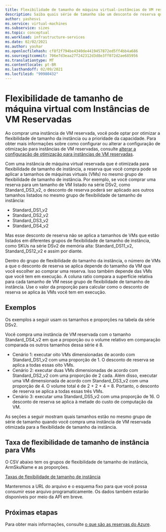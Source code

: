 ```yaml
---
title: Flexibilidade de tamanho de máquina virtual-instâncias de VM reservadas do Azure
description: Saiba quais série de tamanho são um desconto de reserva que aplica quando por uma instância VM reservada.
author: yashesvi
ms.service: virtual-machines
ms.subservice: sizes
ms.topic: conceptual
ms.workload: infrastructure-services
ms.date: 02/02/2021
ms.author: yashar
ms.openlocfilehash: cf8f2f794be4340de4419457872ed5ff4bb4a686
ms.sourcegitcommit: 706e7d3eaa27f242312d3d8e3ff072d2ae685956
ms.translationtype: MT
ms.contentlocale: pt-BR
ms.lasthandoff: 02/09/2021
ms.locfileid: "99980432"
---
```

# <a name="virtual-machine-size-flexibility-with-reserved-vm-instances"></a>Flexibilidade de tamanho de máquina virtual com Instâncias de VM Reservadas

Ao comprar uma instância de VM reservada, você pode optar por otimizar a flexibilidade de tamanho da instância ou a prioridade da capacidade. Para obter mais informações sobre como configurar ou alterar a configuração de otimização para instâncias de VM reservadas, consulte [alterar a configuração de otimização para instâncias de VM reservadas](../cost-management-billing/reservations/manage-reserved-vm-instance.md#change-optimize-setting-for-reserved-vm-instances).

Com uma instância de máquina virtual reservada que é otimizada para flexibilidade de tamanho de instância, a reserva que você compra pode se aplicar a tamanhos de máquinas virtuais (VMs) no mesmo grupo de flexibilidade de tamanho de instância. Por exemplo, se você comprar uma reserva para um tamanho de VM listado na série DSv2, como Standard_DS3_v2, o desconto de reserva poderá ser aplicado aos outros tamanhos listados no mesmo grupo de flexibilidade de tamanho de instância:

- Standard_DS1_v2
- Standard_DS2_v2
- Standard_DS3_v2
- Standard_DS4_v2

Mas esse desconto de reserva não se aplica a tamanhos de VMs que estão listados em diferentes grupos de flexibilidade de tamanho de instância, como SKUs na série DSv2 de memória alta: Standard_DS11_v2, Standard_DS12_v2 e assim por diante.

Dentro do grupo de flexibilidade do tamanho da instância, o número de VMs a que o desconto de reserva se aplica depende do tamanho da VM que você escolher ao comprar uma reserva. Isso também depende das VMs que você tem em execução. A coluna ratio compara a superfície relativa para cada tamanho de VM nesse grupo de flexibilidade de tamanho de instância. Use o valor da proporção para calcular como o desconto de reserva se aplica às VMs você tem em execução.

## <a name="examples"></a>Exemplos

Os exemplos a seguir usam os tamanhos e proporções na tabela da série DSv2.

Você compra uma instância de VM reservada com o tamanho Standard_DS4_v2 em que a proporção ou o volume relativo em comparação comparada os outros tamanhos dessa série é 8.

- Cenário 1: executar oito VMs dimensionadas de acordo com Standard_DS1_v2 com uma proporção de 1. O desconto de reserva se aplica a todas essas oito VMs.
- Cenário 2: executar duas VMs dimensionadas de acordo com Standard_DS2_v2 com uma proporção de 2 cada. Além disso, executar uma VM dimensionada de acordo com Standard_DS3_v2 com uma proporção de 4. O volume total é de 2 + 2 + 4 = 8. Portanto, o desconto de reserva se aplica a todas essas três VMs.
- Cenário 3: executar uma Standard_DS5_v2 com uma proporção de 16. O desconto de reserva se aplica à metade do custo de computação da VM.

As seções a seguir mostram quais tamanhos estão no mesmo grupo de série de tamanho quando você compra uma instância de VM reservada otimizada para a flexibilidade de tamanho da instância.

## <a name="instance-size-flexibility-ratio-for-vms"></a>Taxa de flexibilidade de tamanho de instância para VMs 

O CSV abaixo tem os grupos de flexibilidade de tamanho de instância, ArmSkuName e as proporções.  

[Taxas de flexibilidade de tamanho de instância](https://isfratio.blob.core.windows.net/isfratio/ISFRatio.csv)

Manteremos a URL do arquivo e o esquema fixo para que você possa consumir esse arquivo programaticamente. Os dados também estarão disponíveis por meio da API em breve.

## <a name="next-steps"></a>Próximas etapas

Para obter mais informações, consulte [o que são as reservas do Azure](../cost-management-billing/reservations/save-compute-costs-reservations.md).
